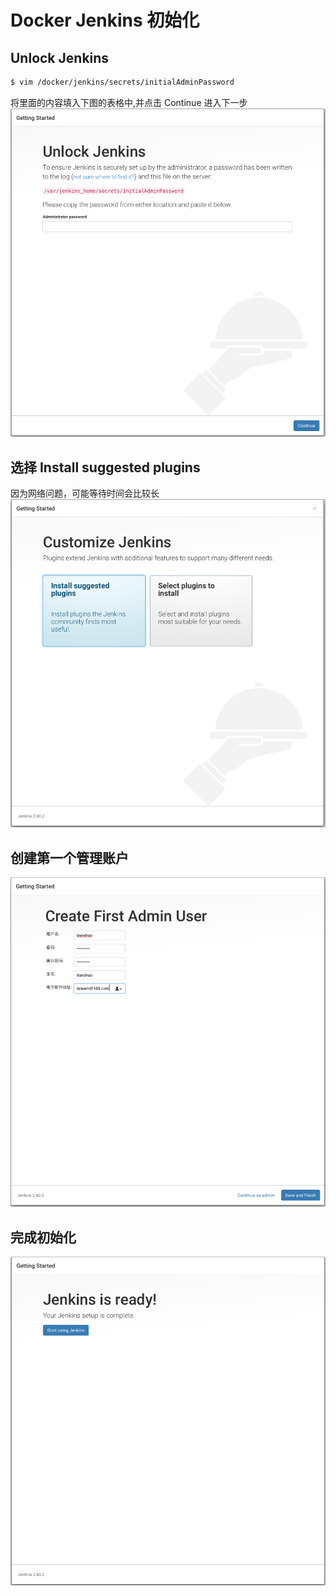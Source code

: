 # Docker Jenkins 初始化

## Unlock Jenkins
```bash
$ vim /docker/jenkins/secrets/initialAdminPassword
```
将里面的内容填入下图的表格中,并点击 Continue 进入下一步
![unlock](./images/unlock.png)

## 选择 Install suggested plugins
因为网络问题，可能等待时间会比较长
![unlock](./images/customize.png)

## 创建第一个管理账户
![create_user](./images/create_user.png)

## 完成初始化
![initialize_finish](./images/initialize_finish.png)